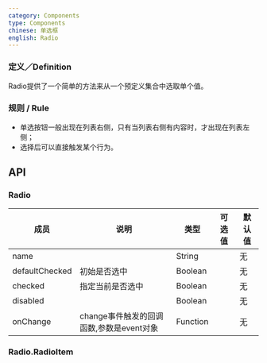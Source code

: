 ```yaml
---
category: Components
type: Components
chinese: 单选框
english: Radio
---
```



### 定义／Definition
Radio提供了一个简单的方法来从一个预定义集合中选取单个值。

### 规则 / Rule

- 单选按钮一般出现在列表右侧，只有当列表右侧有内容时，才出现在列表左侧；
- 选择后可以直接触发某个行为。


## API

### Radio

| 成员        | 说明           | 类型       |  可选值        | 默认值       |
|------------|----------------|----------|----------|--------------|
| name    |         | String |   | 无  |
| defaultChecked |   初始是否选中   | Boolean |   | 无  |
| checked    |   指定当前是否选中  | Boolean |   | 无  |
| disabled      |         | Boolean | |  无  |
| onChange    | change事件触发的回调函数,参数是event对象 | Function | |   无  |

### Radio.RadioItem
